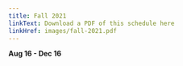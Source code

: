 ```yaml
---
title: Fall 2021
linkText: Download a PDF of this schedule here
linkHref: images/fall-2021.pdf
---
```

<!--StartFragment-->

**Aug 16 - Dec 16**

<!--EndFragment-->